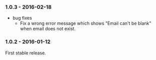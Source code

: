 ### 1.0.3 - 2016-02-18

* bug fixes
  * Fix a wrong error message which shows "Email can't be blank" when email does not exist. 

### 1.0.2 - 2016-01-12

First stable release.
